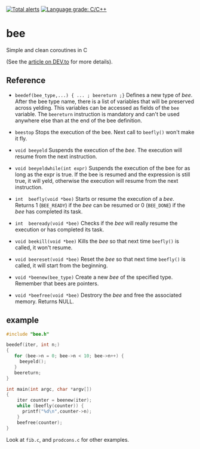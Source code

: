 [![Total alerts](https://img.shields.io/lgtm/alerts/g/rdentato/bee.svg?logo=lgtm&logoWidth=18)](https://lgtm.com/projects/g/rdentato/bee/alerts/) [![Language grade: C/C++](https://img.shields.io/lgtm/grade/cpp/g/rdentato/bee.svg?logo=lgtm&logoWidth=18)](https://lgtm.com/projects/g/rdentato/bee/context:cpp)
# bee

Simple and clean coroutines in C

(See the [article on DEV.to](https://dev.to/rdentato/coroutines-in-c-1-2-45ig) for more details).

## Reference

  - `beedef(bee_type,...) { ... ; beereturn ;}` Defines a new type of *bee*. After the bee type name, there is a list of variables that will be preserved across yelding. This
     variables can be accessed as fields of the `bee` variable. The
     `beereturn` instruction is mandatory and can't be used anywhere else than at the end of the bee definition.

  - `beestop` Stops the execution of the bee. Next call to `beefly()` won't make it fly.

  - `void beeyeld` Suspends the execution of the *bee*. The execution will resume from the next instruction.

  - `void beeyeldwhile(int expr)` Suspends the execution of the bee for as long as the expr is true. If the bee is resumed and the expression is still true, it will yeld, otherwise the execution will resume from the next instruction.

  - `int  beefly(void *bee)` Starts or resume the execution of a *bee*. Returns 1 (`BEE_READY`) if the *bee* can be resumed or 0 (`BEE_DONE`) if the *bee* has completed its task.

  - `int  beeready(void *bee)` Checks if the *bee* will really resume the execution or has completed its task.

  - `void beekill(void *bee)` Kills the *bee* so that next time `beefly()` is called, it won't resume.

  - `void beereset(void *bee)` Reset the *bee* so that next time `beefly()` is called, it will start from the beginning.
  
  - `void *beenew(bee_type)` Create a new *bee* of the specified type. Remember that bees are pointers.

  - `void *beefree(void *bee)` Destrory the *bee* and free the associated memory. Returns NULL.

## example

``` C
#include "bee.h"

beedef(iter, int n;)
{
   for (bee->n = 0; bee->n < 10; bee->n++) {
     beeyeld();
   }
   beereturn;
}

int main(int argc, char *argv[])
{
    iter counter = beenew(iter);
    while (beefly(counter)) {
      printf("%d\n",counter->n); 
    }
    beefree(counter);
}
```

Look at `fib.c`, and `prodcons.c` for other examples.
